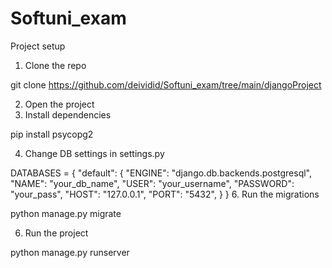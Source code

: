 # Softuni_exam

Project setup
1. Clone the repo

  git clone https://github.com/deividid/Softuni_exam/tree/main/djangoProject

2. Open the project
3. Install dependencies

  pip install psycopg2

4. Change DB settings in settings.py

DATABASES = {
      "default": {
          "ENGINE": "django.db.backends.postgresql",
          "NAME": "your_db_name",
          "USER": "your_username",
          "PASSWORD": "your_pass",
          "HOST": "127.0.0.1",
          "PORT": "5432",
      }
  }
6. Run the migrations

  python manage.py migrate

6. Run the project

  python manage.py runserver
